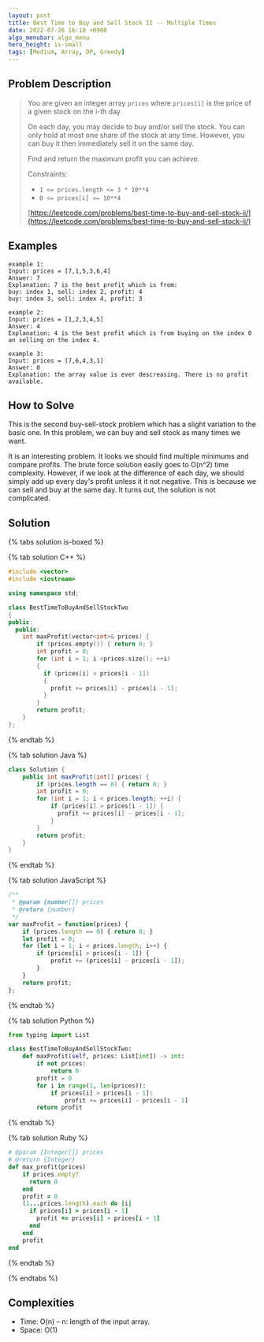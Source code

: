 ```yaml
---
layout: post
title: Best Time to Buy and Sell Stock II -- Multiple Times
date: 2022-07-26 16:10 +0900
algo_menubar: algo_menu
hero_height: is-small
tags: [Medium, Array, DP, Greedy]
---
```


## Problem Description
> You are given an integer array `prices` where `prices[i]` is the price of a given stock on the i-th day.
>
> On each day, you may decide to buy and/or sell the stock.
> You can only hold at most one share of the stock at any time.
> However, you can buy it then immediately sell it on the same day.
>
> Find and return the maximum profit you can achieve.
>
>
> Constraints:
> - `1 <= prices.length <= 3 * 10**4`
> - `0 <= prices[i] <= 10**4`
>
> [https://leetcode.com/problems/best-time-to-buy-and-sell-stock-ii/](https://leetcode.com/problems/best-time-to-buy-and-sell-stock-ii/)

## Examples
```
example 1:
Input: prices = [7,1,5,3,6,4]
Answer: 7
Explanation: 7 is the best profit which is from:
buy: index 1, sell: index 2, profit: 4
buy: index 3, sell: index 4, profit: 3
```
```
example 2:
Input: prices = [1,2,3,4,5]
Answer: 4
Explanation: 4 is the best profit which is from buying on the index 0 an selling on the index 4.
```
```
example 3:
Input: prices = [7,6,4,3,1]
Answer: 0
Explanation: the array value is ever descreasing. There is no profit available.
```

## How to Solve
This is the second buy-sell-stock problem which has a slight variation to the basic one.
In this problem, we can buy and sell stock as many times we want.

It is an interesting problem. It looks we should find multiple minimums and compare profits.
The brute force solution easily goes to O(n^2) time complexity.
However, if we look at the difference of each day, we should simply add up every day's profit unless it it not negative.
This is because we can sell and buy at the same day.
It turns out, the solution is not complicated.


## Solution

{% tabs solution is-boxed %}

{% tab solution C++ %}
```cpp
#include <vector>
#include <iostream>

using namespace std;

class BestTimeToBuyAndSellStockTwo
{
public:
  public:
    int maxProfit(vector<int>& prices) {
        if (prices.empty()) { return 0; }
        int profit = 0;
        for (int i = 1; i <prices.size(); ++i)
        {
          if (prices[i] > prices[i - 1])
          {
            profit += prices[i] - prices[i - 1];
          }
        }
        return profit;
    }
};
```
{% endtab %}

{% tab solution Java %}
```java
class Solution {
    public int maxProfit(int[] prices) {
        if (prices.length == 0) { return 0; }
        int profit = 0;
        for (int i = 1; i < prices.length; ++i) {
            if (prices[i] > prices[i - 1]) {
              profit += prices[i] - prices[i - 1];
            }
        }
        return profit;
    }
}
```
{% endtab %}

{% tab solution JavaScript %}
```js
/**
 * @param {number[]} prices
 * @return {number}
 */
var maxProfit = function(prices) {
    if (prices.length == 0) { return 0; }
    let profit = 0;
    for (let i = 1; i < prices.length; i++) {
        if (prices[i] > prices[i - 1]) {
            profit += (prices[i] - prices[i - 1]);
        }
    }
    return profit;
};
```
{% endtab %}

{% tab solution Python %}
```python
from typing import List

class BestTimeToBuyAndSellStockTwo:
    def maxProfit(self, prices: List[int]) -> int:
        if not prices:
            return 0
        profit = 0
        for i in range(1, len(prices)):
            if prices[i] > prices[i - 1]:
                profit += prices[i] - prices[i - 1]
        return profit
```
{% endtab %}

{% tab solution Ruby %}
```ruby
# @param {Integer[]} prices
# @return {Integer}
def max_profit(prices)
    if prices.empty?
      return 0
    end
    profit = 0
    (1...prices.length).each do |i|
      if prices[i] > prices[i - 1]
        profit += prices[i] - prices[i - 1]
      end
    end
    profit
end
```
{% endtab %}

{% endtabs %}


## Complexities
- Time: O(n) – n: length of the input array.
- Space: O(1)
